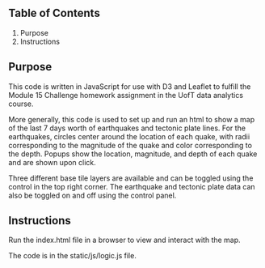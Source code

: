 ## Table of Contents

1. Purpose
2. Instructions

## Purpose

This code is written in JavaScript for use with D3 and Leaflet to fulfill the Module 15 Challenge homework assignment in the UofT data analytics course. 

More generally, this code is used to set up and run an html to show a map of the last 7 days worth of earthquakes and tectonic plate lines. For the earthquakes, circles center around the location of each quake, with radii corresponding to the magnitude of the quake and color corresponding to the depth. Popups show the location, magnitude, and depth of each quake and are shown upon click.  

Three different base tile layers are available and can be toggled using the control in the top right corner. The earthquake and tectonic plate data can also be toggled on and off using the control panel. 

## Instructions 

Run the index.html file in a browser to view and interact with the map. 

The code is in the static/js/logic.js file. 